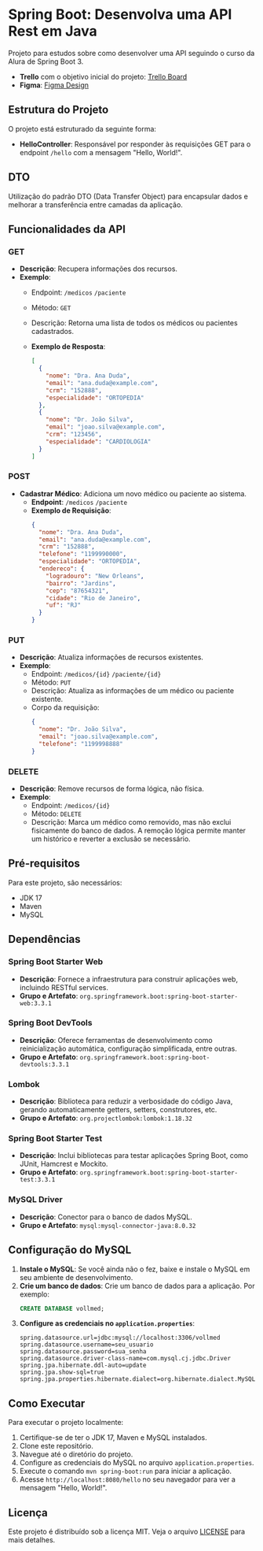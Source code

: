 # Spring Boot: Desenvolva uma API Rest em Java

Projeto para estudos sobre como desenvolver uma API seguindo o curso da Alura de Spring Boot 3.

- **Trello** com o objetivo inicial do projeto: [Trello Board](https://trello.com/b/O0lGCsKb/api-voll-med)
- **Figma**: [Figma Design](https://www.figma.com/design/N4CgpJqsg7gjbKuDmra3EV/Voll.med)

## Estrutura do Projeto

O projeto está estruturado da seguinte forma:

- **HelloController**: Responsável por responder às requisições GET para o endpoint `/hello` com a mensagem "Hello, World!".

## DTO

Utilização do padrão DTO (Data Transfer Object) para encapsular dados e melhorar a transferência entre camadas da aplicação.

## Funcionalidades da API

### GET

- **Descrição**: Recupera informações dos recursos.
- **Exemplo**:
   - Endpoint: `/medicos` `/paciente`
   - Método: `GET`
   - Descrição: Retorna uma lista de todos os médicos ou pacientes cadastrados.

   - **Exemplo de Resposta**:
     ```json
     [
       {
         "nome": "Dra. Ana Duda",
         "email": "ana.duda@example.com",
         "crm": "152888",
         "especialidade": "ORTOPEDIA"
       },
       {
         "nome": "Dr. João Silva",
         "email": "joao.silva@example.com",
         "crm": "123456",
         "especialidade": "CARDIOLOGIA"
       }
     ]
     ```

### POST

- **Cadastrar Médico**: Adiciona um novo médico ou paciente ao sistema.
   - **Endpoint**: `/medicos` `/paciente`
   - **Exemplo de Requisição**:
     ```json
     {
       "nome": "Dra. Ana Duda",
       "email": "ana.duda@example.com",
       "crm": "152888",
       "telefone": "1199990000",
       "especialidade": "ORTOPEDIA",
       "endereco": {
         "logradouro": "New Orleans",
         "bairro": "Jardins",
         "cep": "87654321",
         "cidade": "Rio de Janeiro",
         "uf": "RJ"
       }
     }
     ```

### PUT

- **Descrição**: Atualiza informações de recursos existentes.
- **Exemplo**:
   - Endpoint: `/medicos/{id}` `/paciente/{id}`
   - Método: `PUT`
   - Descrição: Atualiza as informações de um médico ou paciente existente.
   - Corpo da requisição:
     ```json
     {
       "nome": "Dr. João Silva",
       "email": "joao.silva@example.com",
       "telefone": "1199998888"
     }
     ```

### DELETE

- **Descrição**: Remove recursos de forma lógica, não física.
- **Exemplo**:
   - Endpoint: `/medicos/{id}`
   - Método: `DELETE`
   - Descrição: Marca um médico como removido, mas não exclui fisicamente do banco de dados. A remoção lógica permite manter um histórico e reverter a exclusão se necessário.

## Pré-requisitos

Para este projeto, são necessários:

- JDK 17
- Maven
- MySQL

## Dependências

### Spring Boot Starter Web

- **Descrição**: Fornece a infraestrutura para construir aplicações web, incluindo RESTful services.
- **Grupo e Artefato**: `org.springframework.boot:spring-boot-starter-web:3.3.1`

### Spring Boot DevTools

- **Descrição**: Oferece ferramentas de desenvolvimento como reinicialização automática, configuração simplificada, entre outras.
- **Grupo e Artefato**: `org.springframework.boot:spring-boot-devtools:3.3.1`

### Lombok

- **Descrição**: Biblioteca para reduzir a verbosidade do código Java, gerando automaticamente getters, setters, construtores, etc.
- **Grupo e Artefato**: `org.projectlombok:lombok:1.18.32`

### Spring Boot Starter Test

- **Descrição**: Inclui bibliotecas para testar aplicações Spring Boot, como JUnit, Hamcrest e Mockito.
- **Grupo e Artefato**: `org.springframework.boot:spring-boot-starter-test:3.3.1`

### MySQL Driver

- **Descrição**: Conector para o banco de dados MySQL.
- **Grupo e Artefato**: `mysql:mysql-connector-java:8.0.32`

## Configuração do MySQL

1. **Instale o MySQL**: Se você ainda não o fez, baixe e instale o MySQL em seu ambiente de desenvolvimento.
2. **Crie um banco de dados**: Crie um banco de dados para a aplicação. Por exemplo:
    ```sql
    CREATE DATABASE vollmed;
    ```
3. **Configure as credenciais no `application.properties`**:
    ```properties
    spring.datasource.url=jdbc:mysql://localhost:3306/vollmed
    spring.datasource.username=seu_usuario
    spring.datasource.password=sua_senha
    spring.datasource.driver-class-name=com.mysql.cj.jdbc.Driver
    spring.jpa.hibernate.ddl-auto=update
    spring.jpa.show-sql=true
    spring.jpa.properties.hibernate.dialect=org.hibernate.dialect.MySQL8Dialect
    ```

## Como Executar

Para executar o projeto localmente:

1. Certifique-se de ter o JDK 17, Maven e MySQL instalados.
2. Clone este repositório.
3. Navegue até o diretório do projeto.
4. Configure as credenciais do MySQL no arquivo `application.properties`.
5. Execute o comando `mvn spring-boot:run` para iniciar a aplicação.
6. Acesse `http://localhost:8080/hello` no seu navegador para ver a mensagem "Hello, World!".

## Licença

Este projeto é distribuído sob a licença MIT. Veja o arquivo [LICENSE](LICENSE) para mais detalhes.